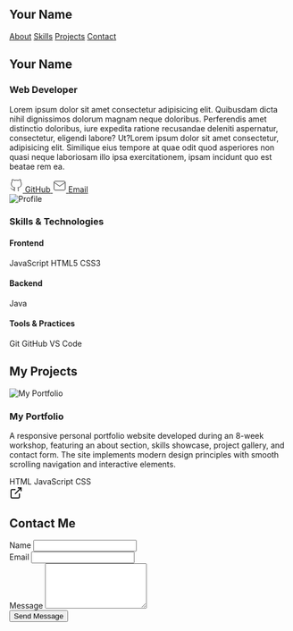 <!DOCTYPE html>
<html>

<head>
  <meta charset="utf-8">
  <meta http-equiv="X-UA-Compatible" content="IE=edge">
  <title>My Portfolio</title>
  <meta name="description" content="">
  <meta name="viewport" content="width=device-width,
initial-scale=1">
  <link rel="stylesheet" href="style.css">
</head>

<body>
  <canvas id="particleCanvas"></canvas>
  <!-- NavBar -->
  <nav class="navbar">
    <div class="nav-container">
      <h1>Your Name</h1>
      <div class="nav-links">
        <a href="#about">About</a>
        <a href="#skills">Skills</a>
        <a href="#projects">Projects</a>
        <a href="#contact">Contact</a>
      </div>
    </div>
  </nav>
  
<!-- About Me Section-->
<section id="about">
  <div class="about-content">
    <div class="intro-section">
      <h2>Your Name</h2>
      <h3>Web Developer</h3>
      <p>Lorem ipsum dolor sit amet consectetur adipisicing
elit. Quibusdam dicta nihil dignissimos dolorum
          magnam neque doloribus. Perferendis amet
distinctio doloribus, iure expedita ratione recusandae
deleniti aspernatur, consectetur, eligendi
labore? Ut?Lorem ipsum dolor sit amet consectetur,
adipisicing elit. Similique eius tempore at quae
odit quod asperiores non quasi neque laboriosam
illo ipsa exercitationem, ipsam incidunt quo est
beatae rem ea.
</p>
<div class="social-links">
<a href="https://github.com/YourGitHubUsername"
class="contact-link">
<svg xmlns="http://www.w3.org/2000/svg"
width="24" height="24" viewBox="0 0 24 24" fill="none"
stroke="currentColor" strokeWidth="2">
<path
d="M9 19c-5 1.5-5-2.5-7-3m14
6v-3.87a3.37 3.37 0 0 0-.94-2.61c3.14-.35 6.44-1.54 6.44-7A5.44 5.44
0 0 0 20 4.77 5.07 5.07 0 0 0 19.91 1S18.73.65 16 2.48a13.38 13.38 0
0 0-7 0C6.27.65 5.09 1 5.09 1A5.07 5.07 0 0 0 5 4.77a5.44 5.44 0 0
0-1.5 3.78c0 5.42 3.3 6.61 6.44 7A3.37 3.37 0 0 0 9 18.13V22">
</path>
</svg>
<span>GitHub</span>
</a>
<a href="mailto:Your Email address"
class="contact-link">
<svg xmlns="http://www.w3.org/2000/svg"
width="24" height="24" viewBox="0 0 24 24" fill="none"
stroke="currentColor" strokeWidth="2">
<path d="M4 4h16c1.1 0 2 .9 2 2v12c0
1.1-.9 2-2 2H4c-1.1 0-2-.9-2-2V6c0-1.1.9-2 2-2z">
</path>
<polyline points="22,6 12,13
2,6"></polyline>
</svg>
<span>Email</span>
</a>
</div>
</div>
</div>
<img src="assets/profile-placeholder (1).jpg" alt="Profile"
class="profile-img">
</section>
<section id="skills">
<div class="skills-container">
<h3>Skills & Technologies</h3>
<div class="skills-grid">
<!-- Frontend Development -->
<div class="skill-category">
<h4>Frontend</h4>
<div class="skill-items">
<span class="skill-tag">JavaScript</span>
<span class="skill-tag">HTML5</span>
<span class="skill-tag">CSS3</span>
</div>
</div>
<!-- Backend Development -->
<div class="skill-category">
<h4>Backend</h4>
<div class="skill-items">
<span class="skill-tag">Java</span>
</div>
</div>
<!-- Developer Tools -->
<div class="skill-category">
<h4>Tools & Practices</h4>
<div class="skill-items">
<span class="skill-tag">Git</span>
<span class="skill-tag">GitHub</span>
<span class="skill-tag">VS Code</span>
</div>
</div>
</div>
</div>
</section>
<!-- Projects Section -->
<section id="projects">
<h2>My Projects</h2>
<div class="projects-container">
<div class="project-card">
<div class="project-image">
<img src="TBD.png" alt="My Portfolio">
</div>
<div class="project-content">
<h3>My Portfolio</h3>
<p>A responsive personal portfolio website
developed during an 8-week workshop, featuring an about
section, skills showcase, project gallery,
and contact form. The site implements modern design
principles with smooth scrolling navigation
and interactive elements.</p>
<div class="tech-stack">
<span>HTML</span>
<span>JavaScript</span>
<span>CSS</span>
</div>
<div class="project-links">
<a href="Your Github link"
class="project-link" target="_blank">
<svg xmlns="http://www.w3.org/2000/svg"
width="24" height="24" viewBox="0 0 24 24"
fill="none" stroke="currentColor"
stroke-width="2">
<path d="M18 13v6a2 2 0 0 1-2 2H5a2 2
0 0 1-2-2V8a2 2 0 0 1 2-2h6"></path>
<polyline points="15 3 21 3 21
9"></polyline>
<line x1="10" y1="14" x2="21"
y2="3"></line>
</svg>
</a>
</a>
</div>
</div>
</div>
</div>
</section>
<!-- Contact Section -->
<section id="contact">
<h2>Contact Me</h2>
<form class="contact-form"
action="https://api.web3forms.com/submit" method="POST">
<input type="hidden" name="access_key" value="Your
accesskey">
<div class="form-group">
<label for="name">Name</label>
<input type="text" id="name" name="name" required>
</div>
<div class="form-group">
<label for="email">Email</label>
<input type="email" id="email" name="email" required>
</div>
<div class="form-group">
<label for="message">Message</label>
<textarea id="message" name="message" rows="5"
required></textarea>
</div>
<button type="submit">Send Message</button>
</form>
</section>
<script src="app.js"></script>
<script src="particles.js"></script>
</body>
</html>
